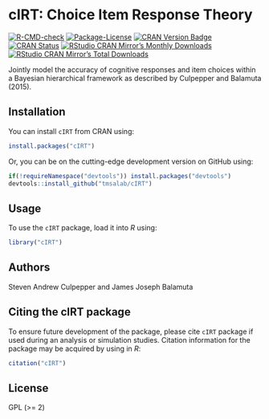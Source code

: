 
<!-- README.md is generated from README.Rmd. Please edit that file -->

# cIRT: Choice Item Response Theory

<!-- badges: start -->

[![R-CMD-check](https://github.com/tmsalab/cIRT/workflows/R-CMD-check/badge.svg)](https://github.com/tmsalab/cIRT/actions)
[![Package-License](https://img.shields.io/badge/license-GPL%20(%3E=2)-brightgreen.svg?style=flat)](http://www.gnu.org/licenses/gpl-2.0.html)
[![CRAN Version
Badge](https://www.r-pkg.org/badges/version/cIRT)](https://cran.r-project.org/package=cIRT)
[![CRAN
Status](https://cranchecks.info/badges/worst/cIRT)](https://cran.r-project.org/web/checks/check_results_cIRT.html)
[![RStudio CRAN Mirror’s Monthly
Downloads](https://cranlogs.r-pkg.org/badges/cIRT?color=brightgreen)](https://www.r-pkg.org/pkg/cIRT)
[![RStudio CRAN Mirror’s Total
Downloads](https://cranlogs.r-pkg.org/badges/grand-total/cIRT?color=brightgreen)](https://www.r-pkg.org/pkg/cIRT)
<!-- badges: end -->

Jointly model the accuracy of cognitive responses and item choices
within a Bayesian hierarchical framework as described by Culpepper and
Balamuta (2015).

## Installation

You can install `cIRT` from CRAN using:

``` r
install.packages("cIRT")
```

Or, you can be on the cutting-edge development version on GitHub using:

``` r
if(!requireNamespace("devtools")) install.packages("devtools")
devtools::install_github("tmsalab/cIRT")
```

## Usage

To use the `cIRT` package, load it into *R* using:

``` r
library("cIRT")
```

## Authors

Steven Andrew Culpepper and James Joseph Balamuta

## Citing the cIRT package

To ensure future development of the package, please cite `cIRT` package
if used during an analysis or simulation studies. Citation information
for the package may be acquired by using in *R*:

``` r
citation("cIRT")
```

## License

GPL (>= 2)
